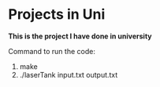 # Projects in Uni

**This is the project I have done in university**

Command to run the code:
1. make
2. ./laserTank input.txt output.txt

